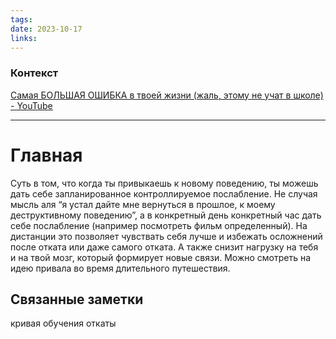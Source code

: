 ```yaml
---
tags: 
date: 2023-10-17
links:
---
```

### Контекст
[Самая БОЛЬШАЯ ОШИБКА в твоей жизни (жаль, этому не учат в школе) - YouTube](https://www.youtube.com/watch?v=rJ0sUx60OBQ)

--- 
# Главная
Суть в том, что когда ты привыкаешь к новому поведению, ты можешь дать себе запланированное контроллируемое послабление. Не случая мысль аля “я устал дайте мне вернуться в прошлое, к моему деструктивному поведению”, а в конкретный день конкретный час дать себе послабление (например посмотреть фильм определенный). 
На дистанции это позволяет чувствать себя лучше и избежать осложнений после отката или даже самого отката. А также снизит нагрузку на тебя и на твой мозг, который формирует новые связи.
Можно смотреть на идею привала во время длительного путешествия. 
















## Связанные заметки
кривая обучения
откаты

